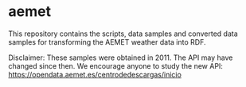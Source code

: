 # aemet

This repository contains the scripts, data samples and converted data samples for transforming the AEMET weather data into RDF.

Disclaimer: These samples were obtained in 2011. The API may have changed since then. We encourage anyone to study the new API: https://opendata.aemet.es/centrodedescargas/inicio
